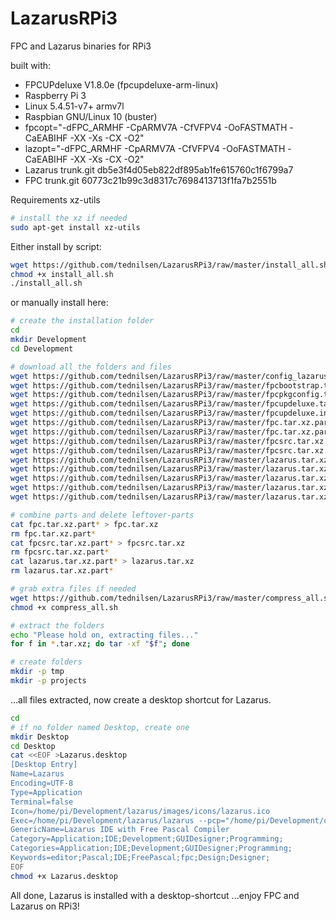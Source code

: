 # LazarusRPi3
FPC and Lazarus binaries for RPi3

built with:
* FPCUPdeluxe V1.8.0e (fpcupdeluxe-arm-linux)
* Raspberry Pi 3
* Linux 5.4.51-v7+ armv7l
* Raspbian GNU/Linux 10 (buster)
* fpcopt="-dFPC_ARMHF -CpARMV7A -CfVFPV4 -OoFASTMATH -CaEABIHF -XX -Xs -CX -O2"
* lazopt="-dFPC_ARMHF -CpARMV7A -CfVFPV4 -OoFASTMATH -CaEABIHF -XX -Xs -CX -O2"
* Lazarus trunk.git db5e3f4d05eb822df895ab1fe615760c1f6799a7
* FPC trunk.git 60773c21b99c3d8317c7698413713f1fa7b2551b

Requirements xz-utils

```bash
# install the xz if needed
sudo apt-get install xz-utils
```

Either install by script:

```bash
wget https://github.com/tednilsen/LazarusRPi3/raw/master/install_all.sh
chmod +x install_all.sh
./install_all.sh
```

or manually install here:

```bash
# create the installation folder
cd
mkdir Development
cd Development

# download all the folders and files
wget https://github.com/tednilsen/LazarusRPi3/raw/master/config_lazarus.tar.xz
wget https://github.com/tednilsen/LazarusRPi3/raw/master/fpcbootstrap.tar.xz
wget https://github.com/tednilsen/LazarusRPi3/raw/master/fpcpkgconfig.tar.xz
wget https://github.com/tednilsen/LazarusRPi3/raw/master/fpcupdeluxe.tar.xz
wget https://github.com/tednilsen/LazarusRPi3/raw/master/fpcupdeluxe.ini
wget https://github.com/tednilsen/LazarusRPi3/raw/master/fpc.tar.xz.partaa
wget https://github.com/tednilsen/LazarusRPi3/raw/master/fpc.tar.xz.partab
wget https://github.com/tednilsen/LazarusRPi3/raw/master/fpcsrc.tar.xz.partaa
wget https://github.com/tednilsen/LazarusRPi3/raw/master/fpcsrc.tar.xz.partab
wget https://github.com/tednilsen/LazarusRPi3/raw/master/lazarus.tar.xz.partaa
wget https://github.com/tednilsen/LazarusRPi3/raw/master/lazarus.tar.xz.partab
wget https://github.com/tednilsen/LazarusRPi3/raw/master/lazarus.tar.xz.partac
wget https://github.com/tednilsen/LazarusRPi3/raw/master/lazarus.tar.xz.partad
wget https://github.com/tednilsen/LazarusRPi3/raw/master/lazarus.tar.xz.partae

# combine parts and delete leftover-parts
cat fpc.tar.xz.part* > fpc.tar.xz
rm fpc.tar.xz.part*
cat fpcsrc.tar.xz.part* > fpcsrc.tar.xz
rm fpcsrc.tar.xz.part*
cat lazarus.tar.xz.part* > lazarus.tar.xz
rm lazarus.tar.xz.part*

# grab extra files if needed
wget https://github.com/tednilsen/LazarusRPi3/raw/master/compress_all.sh
chmod +x compress_all.sh

# extract the folders
echo "Please hold on, extracting files..."
for f in *.tar.xz; do tar -xf "$f"; done

# create folders
mkdir -p tmp
mkdir -p projects
```

...all files extracted, now create a desktop shortcut for Lazarus.
```bash
cd
# if no folder named Desktop, create one
mkdir Desktop
cd Desktop
cat <<EOF >Lazarus.desktop
[Desktop Entry]
Name=Lazarus
Encoding=UTF-8
Type=Application
Terminal=false
Icon=/home/pi/Development/lazarus/images/icons/lazarus.ico
Exec=/home/pi/Development/lazarus/lazarus --pcp="/home/pi/Development/config_lazarus" %f
GenericName=Lazarus IDE with Free Pascal Compiler
Category=Application;IDE;Development;GUIDesigner;Programming;
Categories=Application;IDE;Development;GUIDesigner;Programming;
Keywords=editor;Pascal;IDE;FreePascal;fpc;Design;Designer;
EOF
chmod +x Lazarus.desktop
```

All done, Lazarus is installed with a desktop-shortcut ...enjoy FPC and Lazarus on RPi3!
